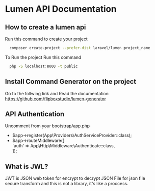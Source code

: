 
# Lumen API Documentation




## How to create a lumen api

Run this command to create your project

```bash
  composer create-project --prefer-dist laravel/lumen project_name
```
To Run the project Run this command

```bash
  php -S localhost:8000 -t public
```
## Install Command Generator on the project
Go to the follwing link and Read the documentation
https://github.com/flipboxstudio/lumen-generator
## API Authentication
Uncomment from your bootstrap/app.php
- $app->register(App\Providers\AuthServiceProvider::class);
- $app->routeMiddleware([  
     'auth' => App\Http\Middleware\Authenticate::class,  
 	]);
## What is JWL?
JWT is JSON web token for encrypt to decrypt JSON File for json file secure transform and 
this is not a library, it's like a proccess.

